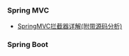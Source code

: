 ### Spring MVC
* [SpringMVC拦截器详解(附带源码分析)](https://www.cnblogs.com/fangjian0423/p/springMVC-interceptor.html)


### Spring Boot


